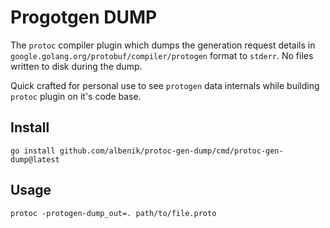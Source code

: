 # Progotgen DUMP

The `protoc` compiler plugin which dumps the generation request details
in `google.golang.org/protobuf/compiler/protogen` format to `stderr`. No files written to disk during the dump.

Quick crafted for personal use to see `protogen` data internals while building `protoc` plugin on it's code base.

## Install

```shell
go install github.com/albenik/protoc-gen-dump/cmd/protoc-gen-dump@latest
```

## Usage

```shell
protoc -protogen-dump_out=. path/to/file.proto
```
